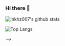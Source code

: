 ### Hi there 👋

<!--
**inkhz007/inkhz007** is a ✨ _special_ ✨ repository because its `README.md` (this file) appears on your GitHub profile.

Here are some ideas to get you started:

- 🔭 I’m currently working on ...
- 🌱 I’m currently learning ...
- 👯 I’m looking to collaborate on ...
- 🤔 I’m looking for help with ...
- 💬 Ask me about ...
- 📫 How to reach me: ...
- 😄 Pronouns: ...
- ⚡ Fun fact: ...
-->

![inkhz007's github stats](https://github-readme-stats.vercel.app/api?username=inkhz00&show_icons=true&theme=radical)

![Top Langs](https://github-readme-stats.vercel.app/api/top-langs/?username=inkhz00&layout=compact&hide=html)

-->
